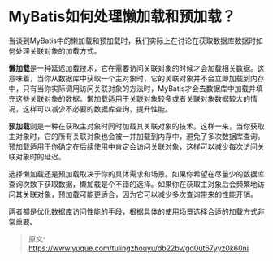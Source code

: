 # MyBatis如何处理懒加载和预加载？

当谈到MyBatis中的懒加载和预加载时，我们实际上在讨论在获取数据库数据时如何处理关联对象的加载方式。

**懒加载**是一种延迟加载技术，它在需要访问关联对象的时候才会加载相关数据。这意味着，当你从数据库中获取一个主对象时，它的关联对象并不会立即加载到内存中，只有当你实际调用访问关联对象的方法时，MyBatis才会去数据库中加载并填充这些关联对象的数据。懒加载适用于关联对象较多或者关联对象数据较大的情况，这样可以减少不必要的数据库查询，提升性能。

**预加载**则是一种在获取主对象时同时加载其关联对象的技术。这样一来，当你获取主对象时，它的所有关联对象也会被一并加载到内存中，避免了多次数据库查询。预加载适用于你确定在后续使用中肯定会访问关联对象，这样可以减少每次访问关联对象时的延迟。

选择懒加载还是预加载取决于你的具体需求和场景。如果你希望在尽量少的数据库查询次数下获取数据，懒加载是个不错的选择。如果你在获取主对象后会频繁地访问其关联对象，预加载可能更适合，因为它可以减少多次查询带来的性能开销。

两者都是优化数据库访问性能的手段，根据具体的使用场景选择合适的加载方式非常重要。


> 原文: <https://www.yuque.com/tulingzhouyu/db22bv/gd0ut67yyz0k60ni>